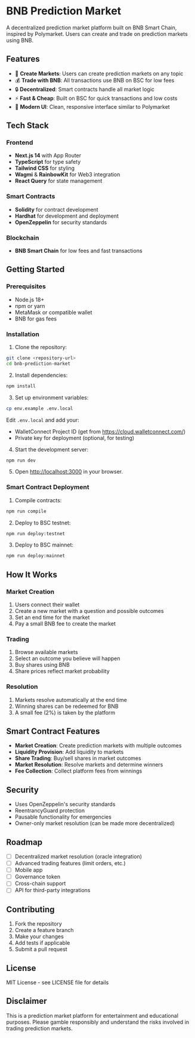 # BNB Prediction Market

A decentralized prediction market platform built on BNB Smart Chain, inspired by Polymarket. Users can create and trade on prediction markets using BNB.

## Features

- 🎯 **Create Markets**: Users can create prediction markets on any topic
- 💰 **Trade with BNB**: All transactions use BNB on BSC for low fees
- 🔒 **Decentralized**: Smart contracts handle all market logic
- ⚡ **Fast & Cheap**: Built on BSC for quick transactions and low costs
- 🎨 **Modern UI**: Clean, responsive interface similar to Polymarket

## Tech Stack

### Frontend
- **Next.js 14** with App Router
- **TypeScript** for type safety
- **Tailwind CSS** for styling
- **Wagmi** & **RainbowKit** for Web3 integration
- **React Query** for state management

### Smart Contracts
- **Solidity** for contract development
- **Hardhat** for development and deployment
- **OpenZeppelin** for security standards

### Blockchain
- **BNB Smart Chain** for low fees and fast transactions

## Getting Started

### Prerequisites

- Node.js 18+ 
- npm or yarn
- MetaMask or compatible wallet
- BNB for gas fees

### Installation

1. Clone the repository:
```bash
git clone <repository-url>
cd bnb-prediction-market
```

2. Install dependencies:
```bash
npm install
```

3. Set up environment variables:
```bash
cp env.example .env.local
```

Edit `.env.local` and add your:
- WalletConnect Project ID (get from https://cloud.walletconnect.com/)
- Private key for deployment (optional, for testing)

4. Start the development server:
```bash
npm run dev
```

5. Open [http://localhost:3000](http://localhost:3000) in your browser.

### Smart Contract Deployment

1. Compile contracts:
```bash
npm run compile
```

2. Deploy to BSC testnet:
```bash
npm run deploy:testnet
```

3. Deploy to BSC mainnet:
```bash
npm run deploy:mainnet
```

## How It Works

### Market Creation
1. Users connect their wallet
2. Create a new market with a question and possible outcomes
3. Set an end time for the market
4. Pay a small BNB fee to create the market

### Trading
1. Browse available markets
2. Select an outcome you believe will happen
3. Buy shares using BNB
4. Share prices reflect market probability

### Resolution
1. Markets resolve automatically at the end time
2. Winning shares can be redeemed for BNB
3. A small fee (2%) is taken by the platform

## Smart Contract Features

- **Market Creation**: Create prediction markets with multiple outcomes
- **Liquidity Provision**: Add liquidity to markets
- **Share Trading**: Buy/sell shares in market outcomes
- **Market Resolution**: Resolve markets and determine winners
- **Fee Collection**: Collect platform fees from winnings

## Security

- Uses OpenZeppelin's security standards
- ReentrancyGuard protection
- Pausable functionality for emergencies
- Owner-only market resolution (can be made more decentralized)

## Roadmap

- [ ] Decentralized market resolution (oracle integration)
- [ ] Advanced trading features (limit orders, etc.)
- [ ] Mobile app
- [ ] Governance token
- [ ] Cross-chain support
- [ ] API for third-party integrations

## Contributing

1. Fork the repository
2. Create a feature branch
3. Make your changes
4. Add tests if applicable
5. Submit a pull request

## License

MIT License - see LICENSE file for details

## Disclaimer

This is a prediction market platform for entertainment and educational purposes. Please gamble responsibly and understand the risks involved in trading prediction markets.
